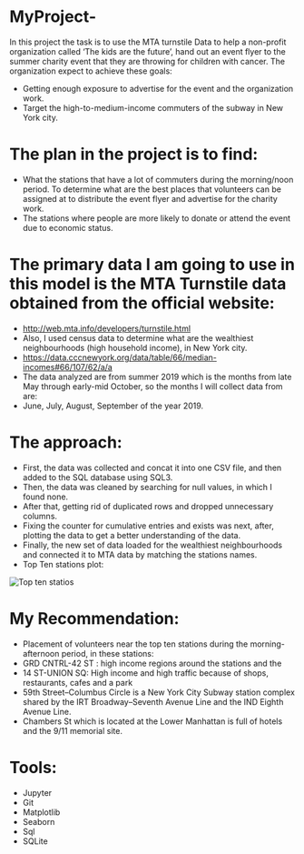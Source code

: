 # MyProject- 
In this project the task is to use the MTA turnstile Data to help a non-profit organization
called ‘The kids are the future’, hand out an event flyer to the summer charity event that they 
are throwing for children with cancer. The organization expect to achieve these goals:

- Getting enough exposure to advertise for the event and the organization work. 
- Target the high-to-medium-income commuters of the subway in New York city.

# The plan in the project is to find:
- What the stations that have a lot of commuters during the morning/noon
period. To determine what are the best places that volunteers can be assigned 
at to distribute the event flyer and advertise for the charity work.
- The stations where people are more likely to donate or attend the event due to economic status.

# The primary data I am going to use in this model is the MTA Turnstile data obtained from the official website:
-  http://web.mta.info/developers/turnstile.html
- Also, I used census data to determine what are the wealthiest neighbourhoods (high household income), in New York city.
-  https://data.cccnewyork.org/data/table/66/median-incomes#66/107/62/a/a
-  The data analyzed are from summer 2019 which is the months from late May through early-mid October, so the months I will collect data from are:
- June, July, August, September of the year 2019.
 
# The approach:
- First, the data was collected and concat it into one CSV file, and then added to the SQL database using SQL3.
- Then, the data was cleaned by searching for null values, in which I found none.
- After that, getting rid of duplicated rows and dropped unnecessary columns. 
- Fixing the counter for cumulative entries and exists was next, after, plotting the data to get a better understanding of the data. 
- Finally, the new set of data loaded for the wealthiest neighbourhoods and connected it to MTA data by matching the stations names.
- Top Ten stations plot:

![Top ten statios](https://user-images.githubusercontent.com/90554959/136706504-eeb9dca6-0a13-4daa-9f3f-1d2694bfcec9.PNG)

# My Recommendation:
- Placement of volunteers near the top ten stations during the morning-afternoon period, in these stations:
- GRD CNTRL-42 ST : high income regions around the stations and the 
- 14 ST-UNION SQ: High income and high traffic because of shops, restaurants, cafes and a park
- 59th Street–Columbus Circle is a New York City Subway station complex shared by the IRT Broadway–Seventh Avenue Line and the IND Eighth Avenue Line.
- Chambers St which is located at the Lower Manhattan is full of hotels and the 9/11 memorial site.

# Tools:
- Jupyter
- Git
- Matplotlib
- Seaborn
- Sql
- SQLite
